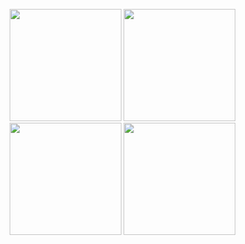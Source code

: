 
<p align= "center">
  <img height= "200" src="https://ssl.nubisoft.mn?web_url=nubisoft.mn&show_domain=true" />
  <img height= "200" src="https://ssl.nubisoft.mn?web_url=wizar.nubisoft.mn&show_domain=true" />
  <img height= "200" src="https://ssl.nubisoft.mn?web_url=tibi.mn&show_domain=true" />
  <img height= "200" src="https://ssl.nubisoft.mn?web_url=bonum.mn&show_domain=true" />
</p>
